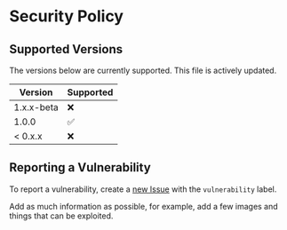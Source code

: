 # Security Policy

## Supported Versions

The versions below are currently supported. This file is actively updated.

| Version | Supported          |
| ------- | ------------------ |
| 1.x.x-beta   | :x:                |
| 1.0.0   | :white_check_mark: |
| < 0.x.x | :x:                |

## Reporting a Vulnerability

To report a vulnerability, create a [new Issue](https://github.com/Bubble-OS/bubbleos/issues) with the `vulnerability` label.

Add as much information as possible, for example, add a few images and things that can be exploited.
